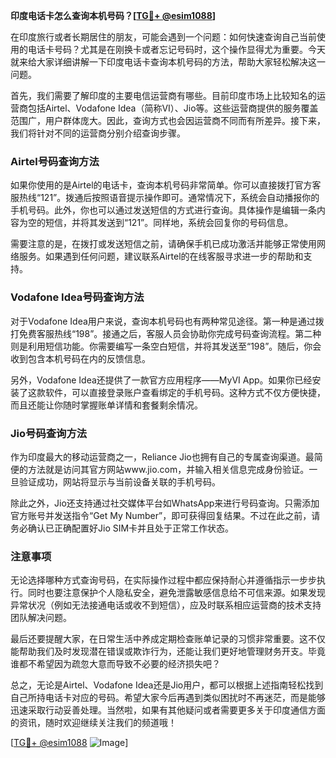 **印度电话卡怎么查询本机号码？[[TG💪+ @esim1088](https://t.me/s/esim1088)]**

在印度旅行或者长期居住的朋友，可能会遇到一个问题：如何快速查询自己当前使用的电话卡号码？尤其是在刚换卡或者忘记号码时，这个操作显得尤为重要。今天就来给大家详细讲解一下印度电话卡查询本机号码的方法，帮助大家轻松解决这一问题。

首先，我们需要了解印度的主要电信运营商有哪些。目前印度市场上比较知名的运营商包括Airtel、Vodafone Idea（简称VI）、Jio等。这些运营商提供的服务覆盖范围广，用户群体庞大。因此，查询方式也会因运营商不同而有所差异。接下来，我们将针对不同的运营商分别介绍查询步骤。

### Airtel号码查询方法

如果你使用的是Airtel的电话卡，查询本机号码非常简单。你可以直接拨打官方客服热线“121”。拨通后按照语音提示操作即可。通常情况下，系统会自动播报你的手机号码。此外，你也可以通过发送短信的方式进行查询。具体操作是编辑一条内容为空的短信，并将其发送到“121”。同样地，系统会回复你的号码信息。

需要注意的是，在拨打或发送短信之前，请确保手机已成功激活并能够正常使用网络服务。如果遇到任何问题，建议联系Airtel的在线客服寻求进一步的帮助和支持。

### Vodafone Idea号码查询方法

对于Vodafone Idea用户来说，查询本机号码也有两种常见途径。第一种是通过拨打免费客服热线“198”。接通之后，客服人员会协助你完成号码查询流程。第二种则是利用短信功能。你需要编写一条空白短信，并将其发送至“198”。随后，你会收到包含本机号码在内的反馈信息。

另外，Vodafone Idea还提供了一款官方应用程序——MyVI App。如果你已经安装了这款软件，可以直接登录账户查看绑定的手机号码。这种方式不仅方便快捷，而且还能让你随时掌握账单详情和套餐剩余情况。

### Jio号码查询方法

作为印度最大的移动运营商之一，Reliance Jio也拥有自己的专属查询渠道。最简便的方法就是访问其官方网站www.jio.com，并输入相关信息完成身份验证。一旦验证成功，网站将显示与当前设备关联的手机号码。

除此之外，Jio还支持通过社交媒体平台如WhatsApp来进行号码查询。只需添加官方账号并发送指令“Get My Number”，即可获得回复结果。不过在此之前，请务必确认已正确配置好Jio SIM卡并且处于正常工作状态。

### 注意事项

无论选择哪种方式查询号码，在实际操作过程中都应保持耐心并遵循指示一步步执行。同时也要注意保护个人隐私安全，避免泄露敏感信息给不可信来源。如果发现异常状况（例如无法接通电话或收不到短信），应及时联系相应运营商的技术支持团队解决问题。

最后还要提醒大家，在日常生活中养成定期检查账单记录的习惯非常重要。这不仅能帮助我们及时发现潜在错误或欺诈行为，还能让我们更好地管理财务开支。毕竟谁都不希望因为疏忽大意而导致不必要的经济损失吧？

总之，无论是Airtel、Vodafone Idea还是Jio用户，都可以根据上述指南轻松找到自己所持电话卡对应的号码。希望大家今后再遇到类似困扰时不再迷茫，而是能够迅速采取行动妥善处理。当然啦，如果有其他疑问或者需要更多关于印度通信方面的资讯，随时欢迎继续关注我们的频道哦！

[[TG💪+ @esim1088](https://t.me/s/esim1088) ![Image](https://i.postimg.cc/4NQfJmqS/Snipaste-2025-05-13-00-14-12.png)]